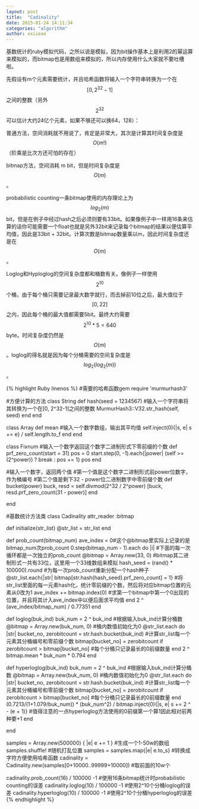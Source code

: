 ```yaml
---
layout: post
title:  "Cadinality"
date: 2015-01-24 14:11:34
categories: "algorithm"
author: xxiieao
---
```


基数统计的ruby模拟代码，之所以说是模拟，因为bit操作基本上是利用2的幂运算来模拟的，而bitmap也是用数组来模拟的，所以内存使用什么大家就不要吐槽啦。

先假设有m个元素需要统计，并且哈希函数将输入一个字符串转换为一个在$$[0, 2^{32}-1]$$之间的整数（另外$$2^{32}$$可以估计大约24亿个元素，如果不够还可以换64，128）：

普通方法，空间消耗就不用说了，肯定是非常大，其次是计算其时间复杂度是$$O(m!)$$（阶乘是比次方还可怕的存在）

bitmap方法，空间消耗 m bit，但是时间复杂度是$$O(m)$$。

probabilistic counting一条bitmap使用的内存理论上为$$log_{2}(m)$$bit，但是在例子中经过hash之后必须则要有33bit。如果像例子中一样用16条来估算的话你可能需要一个float也就是另外32bit来记录每个bitmap的结果以便估算平均值，因此是33bit + 32bit。计算次数是bitmap数量乘以m，因此时间复杂度还是在$$O(m)$$。

Loglog和Hyploglog的空间复杂度都和桶数有关。像例子一样使用$$2^{10}$$个桶，由于每个桶只需要记录最大数字就行，而去掉前10位之后，最大值位于$$[0,22]$$之内，因此每个桶的最大值都需要5bit。最终大约需要$$2^{10}*5 = 640$$byte。时间复杂度仍然是$$O(m)$$。loglog的得名就是因为每个分桶需要的空间复杂度是$$log_2(log_2(m))$$。

{% highlight Ruby linenos %}
#需要的哈希函数gem
require 'murmurhash3'

#方便计算的方法
class String
  def hash(seed = 1234567) #输入一个字符串将其转换为一个在[0, 2^32-1]之间的整数
    MurmurHash3::V32.str_hash(self, seed)
  end
end

class Array
  def mean #输入一个数字数组，输出其平均值
    self.inject(0){|s, e| s += e} / self.length.to_f
  end
end

class Fixnum
#输入一个数字返回这个数字二进制形式下零前缀的个数
  def prf_zero_count(start = 31) 
    pos = 0
    start.step(0, -1).each{|power| (self >= (2^power)) ? break : pos += 1}
    pos
  end

#输入一个数字，返回两个值
#第一个值是这个数字二进制形式前power位数字，作为桶编号
#第二个值是剩下32 - power位二进制数字中零前缀个数
  def bucket(power)
    buck, resd =  self.divmod(2^32 / 2^power)
    [buck, resd.prf_zero_count(31 - power)]
  end

end

#基数统计方法类
class Cadinality
attr_reader :bitmap

  def initialize(str_list)
    @str_list = str_list
  end

  def prob_count(bitmap_num)
    ave_index = 0#这个@bitmap里实际上记录的是bitmap_num次prob_count
    0.step(bitmap_num - 1).each do |i| #下面的每一次循环都是一次独立的prob_count
      @bitmap = Array.new(33, 0) #bitmap其二进制形式一共有33位，这里用一个33维数组来模拟
      hash_seed = (rand() * 100000).round #为每一次prob_count重新分配一个hash种子
      @str_list.each{|str| bitmap[str.hash(hash_seed).prf_zero_count] = 1}
      #将str_list里面的每一元素hash化，统计零前缀的个数，然后将对应bitmap位置的元素从0改为1
      ave_index += bitmap.index(0)
      #求第一个bitmap中第一个0出现的位置，并且将其计入ave_index中以便后面求平均值
    end
    2 ^ (ave_index/bitmap_num) / 0.77351
  end

  def loglog(buk_ind)
    buk_num = 2 ^ buk_ind #根据输入buk_ind计算分桶数
    @bitmap = Array.new(buk_num, 0) #桶内数值初始化为0
    @str_list.each do |str|
      bucket_no, zerobitcount = str.hash.bucket(buk_ind) #计算str_list每一个元素其分桶编号和零前缀个数
      bitmap[bucket_no] = zerobitcount if zerobitcount > bitmap[bucket_no] #每个分桶只记录最长的0前缀数量
    end
    2 ^ bitmap.mean * buk_num * 0.794
  end

  def hyperloglog(buk_ind)
    buk_num = 2 ^ buk_ind #根据输入buk_ind计算分桶数
    @bitmap = Array.new(buk_num, 0) #桶内数值初始化为0
    @str_list.each do |str|
      bucket_no, zerobitcount = str.hash.bucket(buk_ind) #计算str_list每一个元素其分桶编号和零前缀个数
      bitmap[bucket_no] = zerobitcount if zerobitcount > bitmap[bucket_no] #每个分桶只记录最长的0前缀数量
    end
    (0.7213/(1+1.079/buk_num)) * (buk_num^2) / bitmap.inject(0){|s, e| s += 2 ^ - (e + 1)}
    #值得注意的一点hyperloglog方法使用的0前缀第一个算1因此相对前两种要+1
  end

end

samples = Array.new(500000) { |e| e += 1 } #生成一个1-50w的数组
samples.shuffle! #随机打乱位置
samples = samples.map{|e| e.to_s} #转换成字符方便使用哈希函数
cadinality = Cadinality.new(samples[0+10000..99999+10000]) #取前面的10w个

cadinality.prob_count(16) / 100000 -1 #使用16条bitmap统计时probabilistic counting的误差
cadinality.loglog(10) / 100000 -1          #使用2^10个分桶loglog的误差
cadinality.hyperloglog(10) / 100000 -1 #使用2^10个分桶hyperloglog的误差
{% endhighlight %}